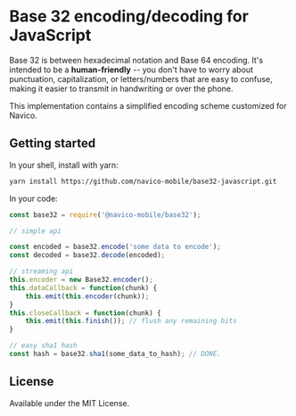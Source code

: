 # Base 32 encoding/decoding for JavaScript

Base 32 is between hexadecimal notation and Base 64 encoding. It's intended to be a **human-friendly** -- you don't have to worry about punctuation, capitalization, or letters/numbers that are easy to confuse, making it easier to transmit in handwriting or over the phone.

This implementation contains a simplified encoding scheme customized for Navico.

## Getting started

In your shell, install with yarn:

```sh
yarn install https://github.com/navico-mobile/base32-javascript.git
```

In your code:

```javascript
const base32 = require('@navico-mobile/base32');

// simple api

const encoded = base32.encode('some data to encode');
const decoded = base32.decode(encoded);

// streaming api
this.encoder = new Base32.encoder();
this.dataCallback = function(chunk) {
    this.emit(this.encoder(chunk));
}
this.closeCallback = function(chunk) {
    this.emit(this.finish()); // flush any remaining bits
}

// easy sha1 hash
const hash = base32.sha1(some_data_to_hash); // DONE.
```


## License

Available under the MIT License.
